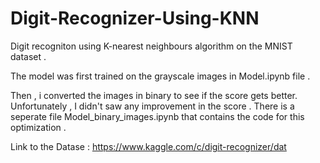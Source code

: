 # Digit-Recognizer-Using-KNN

Digit recogniton using K-nearest neighbours algorithm on the MNIST dataset .

The model was first trained on the grayscale images in Model.ipynb file .

Then , i converted the images in binary to see if the score gets better. Unfortunately , I didn't saw any improvement in the score .
There is a seperate file Model_binary_images.ipynb that contains the code for this optimization .

Link to the Datase : https://www.kaggle.com/c/digit-recognizer/dat
